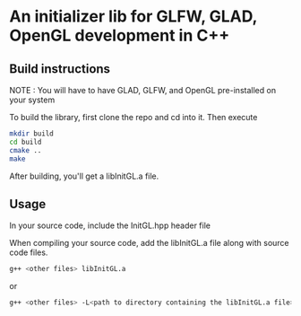 # An initializer lib for GLFW, GLAD, OpenGL development in C++

## Build instructions
NOTE : You will have to have GLAD, GLFW, and OpenGL pre-installed on your system

To build the library, first clone the repo and cd into it. Then execute

```bash
mkdir build
cd build
cmake ..
make
```

After building, you'll get a libInitGL.a file.

## Usage

In your source code, include the InitGL.hpp header file

When compiling your source code, add the libInitGL.a file along with source code files.

```bash
g++ <other files> libInitGL.a
```
or 
```bash
g++ <other files> -L<path to directory containing the libInitGL.a file> -lInitGL
```
